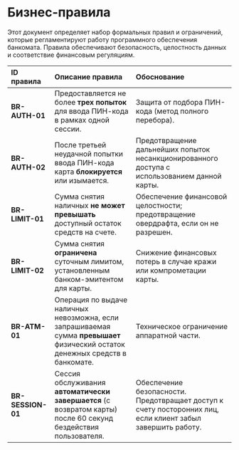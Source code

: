 # Бизнес-правила

Этот документ определяет набор формальных правил и ограничений, которые регламентируют работу программного обеспечения банкомата. Правила обеспечивают безопасность, целостность данных и соответствие финансовым регуляциям.

| **ID правила**    | **Описание правила**                                                                                                            | **Обоснование**                                                                                             |
| :---------------- | :------------------------------------------------------------------------------------------------------------------------------ | :---------------------------------------------------------------------------------------------------------- |
| **BR-AUTH-01**    | Предоставляется не более **трех попыток** для ввода ПИН-кода в рамках одной сессии.                                             | Защита от подбора ПИН-кода (метод полного перебора).                                                        |
| **BR-AUTH-02**    | После третьей неудачной попытки ввода ПИН-кода карта **блокируется** или изымается.                                             | Предотвращение дальнейших попыток несанкционированного доступа с использованием данной карты.               |
| **BR-LIMIT-01**   | Сумма снятия наличных **не может превышать** доступный остаток средств на счете.                                                | Обеспечение финансовой целостности; предотвращение овердрафта, если он не разрешен.                         |
| **BR-LIMIT-02**   | Сумма снятия **ограничена** суточным лимитом, установленным банком-эмитентом для карты.                                         | Снижение финансовых потерь в случае кражи или компрометации карты.                                          |
| **BR-ATM-01**     | Операция по выдаче наличных невозможна, если запрашиваемая сумма **превышает** физический остаток денежных средств в банкомате. | Техническое ограничение аппаратной части.                                                                   |
| **BR-SESSION-01** | Сессия обслуживания **автоматически завершается** (с возвратом карты) после 60 секунд бездействия пользователя.                 | Обеспечение безопасности. Предотвращает доступ к счету посторонних лиц, если клиент забыл завершить работу. |

